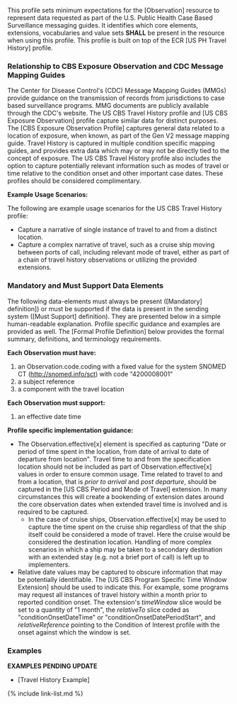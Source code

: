 This profile sets minimum expectations for the [Observation] resource to represent data requested as part of the U.S. Public Health Case Based Surveillance messaging guides. It identifies which core elements, extensions, vocabularies and value sets **SHALL** be present in the resource when using this profile. This profile is built on top of the ECR [US PH Travel History] profile.

### Relationship to CBS Exposure Observation and CDC Message Mapping Guides

The Center for Disease Control's (CDC) Message Mapping Guides (MMGs) provide guidance on the transmission of records from jurisdictions to case based surveillance programs. MMG documents are publicly available through the CDC's website. The US CBS Travel History profile and [US CBS Exposure Observation] profile capture similar data for distinct purposes. The [CBS Exposure Observation Profile] captures general data related to a location of exposure, when known, as part of the Gen V2 message mapping guide. Travel History is captured in multiple condition specific mapping guides, and provides extra data which may or may not be directly tied to the concept of exposure. The US CBS Travel History profile also includes the option to capture potentially relevant information such as modes of travel or time relative to the condition onset and other important case dates. These profiles should be considered complimentary.

**Example Usage Scenarios:**

The following are example usage scenarios for the US CBS Travel History profile:

-   Capture a narrative of single instance of travel to and from a distinct location.
-   Capture a complex narrative of travel, such as a cruise ship moving between ports of call, including relevant mode of travel, either as part of a chain of travel history observations or utilizing the provided extensions.

### Mandatory and Must Support Data Elements

The following data-elements must always be present ([Mandatory] definition]) or must be supported if the data is present in the sending system ([Must Support] definition). They are presented below in a simple human-readable explanation.  Profile specific guidance and examples are provided as well.  The [Formal Profile Definition] below provides the formal summary, definitions, and  terminology requirements.

**Each Observation must have:**

1. an Observation.code.coding with a fixed value for the system SNOMED CT (http://snomed.info/sct) with code "4200008001"
1. a subject reference
1. a component with the travel location

**Each Observation must support:**

1. an effective date time

**Profile specific implementation guidance:**

- The Observation.effective[x] element is specified as capturing "Date or period of time spent in the location, from date of arrival to date of departure from location". Travel time to and from the specification location should not be included as part of Observation.effective[x] values in order to ensure common usage. Time related to travel to and from a location, that is *prior to arrival* and *post departure*, should be captured in the [US CBS Period and Mode of Travel] extension. In many circumstances this will create a bookending of extension dates around the core observation dates when extended travel time is involved and is required to be captured.
  - In the case of cruise ships, Observation.effective[x] may be used to capture the time spent on the cruise ship regardless of that the ship itself could be considered a mode of travel. Here the cruise would be considered the destination location. Handling of more complex scenarios in which a ship may be taken to a secondary destination with an extended stay (e.g. not a brief port of call) is left up to implementers.
- Relative date values may be captured to obscure information that may be potentially identifiable. The [US CBS Program Specific Time Window Extension] should be used to indicate this. For example, some programs may request all instances of travel history within a month prior to reported condition onset. The extension's *timeWindow* slice would be set to a quantity of "1 month", the *relativeTo* slice coded as "conditionOnsetDateTime" or "conditionOnsetDatePeriodStart", and *relativeReference* pointing to the Condition of Interest profile with the onset against which the window is set.

### Examples
**EXAMPLES PENDING UPDATE**
- [Travel History Example]

{% include link-list.md %}